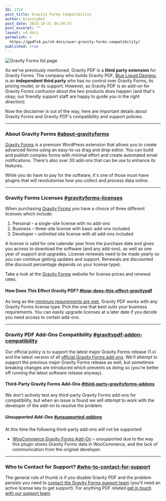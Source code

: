 ```yaml
---
ID: 1714
post_title: Gravity Forms Compatibility
author: GravityBot
post_date: 2015-10-21 04:59:53
post_excerpt: ""
layout: v4_docs
permalink: >
  https://gpdfv4.pv/v4-docs/user-gravity-forms-compatibility/
published: true
---
```

<img src="https://gpdfv4.pv/app/uploads/2015/10/forms-page.png" alt="Gravity Forms list page" />

As we've previously mentioned, Gravity PDF is a <strong>third party extension</strong> for Gravity Forms. The company who builds Gravity PDF, <a href="http://www.blueliquiddesigns.com.au/">Blue Liquid Designs</a>, is an <strong>independent third party</strong> who has no control over Gravity Forms, its pricing model, or its support. However, as Gravity PDF is an add-on for Gravity Forms confusion about the two products does happen (and that's okay; our friendly support staff are happy to guide you in the right direction).

Now the disclaimer is out of the way, here are important details about Gravity Forms and Gravity PDF's compatibility and support policies.

<hr />

<h3>About Gravity Forms <a href="#about-gravityforms" title="" id="about-gravityforms">#about-gravityforms</a></h3>

<a href="https://www.e-junkie.com/ecom/gb.php?cl=54585&amp;c=ib&amp;aff=235154">Gravity Forms</a> is a premium WordPress extension that allows you to create advanced forms using an easy-to-us drag and drop editor. You can build and publish complex forms with minimal effort and create automated email notifications. There's also over 30 add-ons that can be use to enhance its features.

While you do have to pay for the software, it's one of those must-have plugins that will revolutionise how you collect and process data online.

<hr />

<h3>Gravity Forms Licenses <a href="#gravityforms-licenses" title="" id="gravityforms-licenses">#gravityforms-licenses</a></h3>

When purchasing <a href="https://www.e-junkie.com/ecom/gb.php?cl=54585&amp;c=ib&amp;aff=235154">Gravity Forms</a> you have a choice of three different licenses which include:

<ol>
<li>Personal – a single-site license with no add-ons</li>
<li>Business – three-site license with basic add-ons included</li>
<li>Developer – unlimited site license with all add-ons included</li>
</ol>

A license is valid for one calendar year from the purchase date and gives you access to download the software (and any add-ons), as well as one year of support and upgrades. License renewals need to be made yearly so you can continue getting updates and support. Renewals are discounted (the discount percentage depends on your license type).

Take a look at the <a href="https://www.e-junkie.com/ecom/gb.php?cl=54585&amp;c=ib&amp;aff=235154">Gravity Forms</a> website for license prices and renewal rates.

<h4>How Does This Effect Gravity PDF? <a href="#how-does-this-effect-gravitypdf" title="" id="how-does-this-effect-gravitypdf">#how-does-this-effect-gravitypdf</a></h4>

As long as the <a href="https://gpdfv4.pv/v4-docs/installation/#requirements">minimum requirements are met</a>, Gravity PDF works with any Gravity Forms license type. Pick the one that best suits your business requirements. You can easily upgrade licenses at a later date if you decide you need access to certain add-ons.

<hr />

<h3>Gravity PDF Add-Ons Compatibility <a href="#gravitypdf-addon-compatibility" title="" id="gravitypdf-addon-compatibility">#gravitypdf-addon-compatibility</a></h3>

Our official policy is to support the latest major Gravity Forms release (1.x) and the latest version of all <a href="http://www.gravityforms.com/add-ons/">official Gravity Forms add-ons</a>. We'll attempt to support the previous major Gravity Forms release as well, but sometimes breaking changes are introduced which prevents us doing so (you're better off running the latest software release anyway).

<h4>Third-Party Gravity Forms Add-Ons <a href="#third-party-gravityforms-addons" title="" id="third-party-gravityforms-addons">#third-party-gravityforms-addons</a></h4>

We don't actively test any third-party Gravity Forms add-ons for compatibility, but when an issue is found we will <em>attempt</em> to work with the developer of the add-on to resolve the problem.

<h5>Unsupported Add-Ons <a href="#unsupported-addons" title="" id="unsupported-addons">#unsupported-addons</a></h5>

At this time the following third-party add-ons will not be supported:

<ul>
<li><a href="http://www.woothemes.com/products/gravity-forms-add-ons/">WooCommerce Gravity Forms Add-On</a> – unsupported due to the way this plugin stores Gravity Forms data in WooCommerce, and the lack of communication from the original developer.</li>
</ul>

<hr />

<h3>Who to Contact for Support? <a href="#who-to-contact-for-support" title="" id="who-to-contact-for-support">#who-to-contact-for-support</a></h3>

The general rule of thumb is if you disable Gravity PDF and the problem persists you need to <a href="https://www.gravityhelp.com/support/">contact the Gravity Forms support team</a> (you'll need an active license key to get support). For anything PDF related <a href="#">get in touch with our support team</a>.